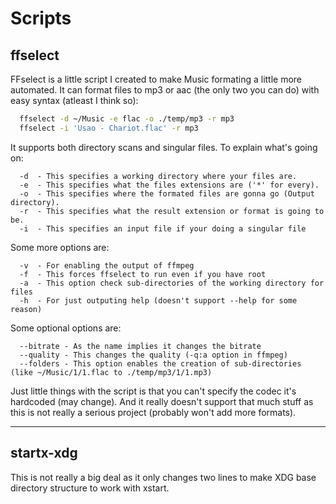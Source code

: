 # Scripts
## ffselect
FFselect is a little script I created to make Music formating a little more automated.
It can format files to mp3 or aac (the only two you can do) with easy syntax (atleast I think so):
```sh
  ffselect -d ~/Music -e flac -o ./temp/mp3 -r mp3
  ffselect -i 'Usao - Chariot.flac' -r mp3
```
It supports both directory scans and singular files. To explain what's going on:
```
  -d  - This specifies a working directory where your files are.
  -e  - This specifies what the files extensions are ('*' for every).
  -o  - This specifies where the formated files are gonna go (Output directory).
  -r  - This specifies what the result extension or format is going to be.
  -i  - This specifies an input file if your doing a singular file
```
Some more options are:
```
  -v  - For enabling the output of ffmpeg
  -f  - This forces ffselect to run even if you have root
  -a  - This option check sub-directories of the working directory for files
  -h  - For just outputing help (doesn't support --help for some reason)
```
Some optional options are:
```
  --bitrate - As the name implies it changes the bitrate
  --quality - This changes the quality (-q:a option in ffmpeg)
  --folders - This option enables the creation of sub-directories (like ~/Music/1/1.flac to ./temp/mp3/1/1.mp3)
```
Just little things with the script is that you can't specify the codec it's hardcoded (may change).
And it really doesn't support that much stuff as this is not really a serious project (probably won't add more formats).

___

## startx-xdg
This is not really a big deal as it only changes two lines to make XDG base directory structure to work with xstart.
